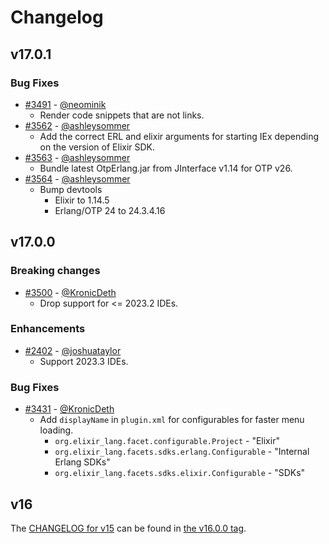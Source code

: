 # Changelog

## v17.0.1

### Bug Fixes
* [#3491](https://github.com/KronicDeth/intellij-elixir/pull/3491) - [@neominik](https://github.com/neominik)
  * Render code snippets that are not links.
* [#3562](https://github.com/KronicDeth/intellij-elixir/pull/3562) - [@ashleysommer](https://github.com/ashleysommer)
  * Add the correct ERL and elixir arguments for starting IEx depending on the version of Elixir SDK.
* [#3563](https://github.com/KronicDeth/intellij-elixir/pull/3563) - [@ashleysommer](https://github.com/ashleysommer)
  * Bundle latest OtpErlang.jar from JInterface v1.14 for OTP v26.
* [#3564](https://github.com/KronicDeth/intellij-elixir/pull/3564) - [@ashleysommer](https://github.com/ashleysommer)
  * Bump devtools
    * Elixir to 1.14.5
    * Erlang/OTP 24 to 24.3.4.16 

## v17.0.0

### Breaking changes
* [#3500](https://github.com/KronicDeth/intellij-elixir/pull/3500) - [@KronicDeth](https://github.com/KronicDeth)
  * Drop support for <= 2023.2 IDEs.

### Enhancements
* [#2402](https://github.com/KronicDeth/intellij-elixir/pull/3402) - [@joshuataylor](https://github.com/joshuataylor)
  * Support 2023.3 IDEs.

### Bug Fixes
* [#3431](https://github.com/KronicDeth/intellij-elixir/pull/3431) - [@KronicDeth](https://github.com/KronicDeth)
  * Add `displayName` in `plugin.xml` for configurables for faster menu loading.
    * `org.elixir_lang.facet.configurable.Project` - "Elixir"
    * `org.elixir_lang.facets.sdks.erlang.Configurable` - "Internal Erlang SDKs"
    * `org.elixir_lang.facets.sdks.elixir.Configurable` - "SDKs"

## v16

The [CHANGELOG for v15](https://github.com/KronicDeth/intellij-elixir/blob/v15.1.0/CHANGELOG.md) can be found in [the v16.0.0 tag](https://github.com/KronicDeth/intellij-elixir/tree/v16.0.0).
